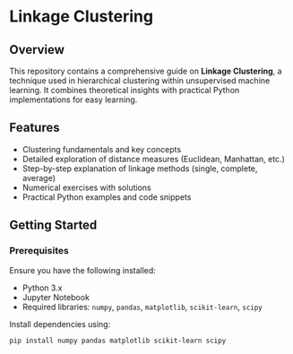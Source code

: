 # Linkage Clustering

## Overview

This repository contains a comprehensive guide on **Linkage Clustering**, a technique used in hierarchical clustering within unsupervised machine learning. It combines theoretical insights with practical Python implementations for easy learning.

## Features

- Clustering fundamentals and key concepts
- Detailed exploration of distance measures (Euclidean, Manhattan, etc.)
- Step-by-step explanation of linkage methods (single, complete, average)
- Numerical exercises with solutions
- Practical Python examples and code snippets

## Getting Started

### Prerequisites

Ensure you have the following installed:

- Python 3.x
- Jupyter Notebook
- Required libraries: `numpy`, `pandas`, `matplotlib`, `scikit-learn`, `scipy`

Install dependencies using:

```bash
pip install numpy pandas matplotlib scikit-learn scipy
